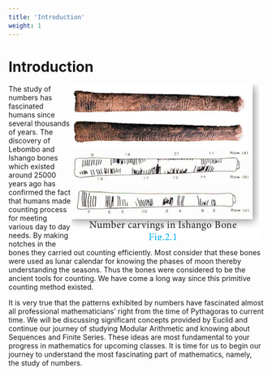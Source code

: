 ```yaml
---
title: 'Introduction'
weight: 1
---
```


# Introduction

<img src="introduction.png" alt="image" style="float:right; margin-right:10px;" />


The study of numbers has fascinated humans
since several thousands of years. The discovery of
Lebombo and Ishango bones which existed around
25000 years ago has confirmed the fact that humans
made counting process for meeting various day to
day needs. By making notches in the bones they
carried out counting efficiently. Most consider
that these bones were used as lunar calendar for
knowing the phases of moon thereby understanding
the seasons. Thus the bones were considered to be
the ancient tools for counting. We have come a long
way since this primitive counting method existed.

It is very true that the patterns exhibited by numbers have fascinated almost all
professional mathematicians’ right from the time of Pythagoras to current time. We will be
discussing significant concepts provided by Euclid and continue our journey of studying
Modular Arithmetic and knowing about Sequences and Finite Series. These ideas are
most fundamental to your progress in mathematics for upcoming classes. It is time for us
to begin our journey to understand the most fascinating part of mathematics, namely, the
study of numbers.